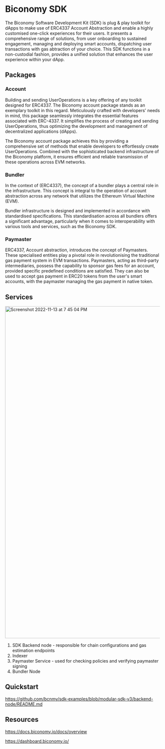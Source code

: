 # Biconomy SDK
The Biconomy Software Development Kit (SDK) is plug &amp; play toolkit for dApps to make use of ERC4337 Account Abstraction and enable a highly customised one-click experiences for their users. It presents a comprehensive range of solutions, from user onboarding to sustained engagement, managing and deploying smart accounts, dispatching user transactions with gas abtraction of your choice. This SDK functions in a non-custodial fashion, provides a unified solution that enhances the user experience within your dApp.


## Packages 
### Account

Building and sending UserOperations is a key offering of any toolkit designed for ERC4337. The Biconomy account package stands as an exemplary toolkit in this regard. Meticulously crafted with developers' needs in mind, this package seamlessly integrates the essential features associated with ERC-4337. It simplifies the process of creating and sending UserOperations, thus optimizing the development and management of decentralized applications (dApps).

The Biconomy account package achieves this by providing a comprehensive set of methods that enable developers to effortlessly create UserOperations. Combined with the sophisticated backend infrastructure of the Biconomy platform, it ensures efficient and reliable transmission of these operations across EVM networks.

### Bundler

In the context of  (ERC4337), the concept of a bundler plays a central role in the infrastructure. This concept is integral to the operation of account abstraction across any network that utilizes the Ethereum Virtual Machine (EVM). 

Bundler infrastructure is designed and implemented in accordance with standardised specifications. This standardisation across all bundlers offers a significant advantage, particularly when it comes to interoperability with various tools and services, such as the Biconomy SDK.


### Paymaster

ERC4337, Account abstraction, introduces the concept of Paymasters. These specialised entities play a pivotal role in revolutionising the traditional gas payment system in EVM transactions. Paymasters, acting as third-party intermediaries, possess the capability to sponsor gas fees for an account, provided specific predefined conditions are satisfied. They can also be used to accept gas payment in ERC20 tokens from the user's smart accounts, with the paymaster managing the gas payment in native token.



## Services

<img width="1076" alt="Screenshot 2022-11-13 at 7 45 04 PM" src="https://user-images.githubusercontent.com/90545960/201531668-b616d0b7-d94a-4ee5-9e4a-709836f8dfc0.png">

1. SDK Backend node - responsible for chain configurations and gas estimation endpoints
2. Indexer 
3. Paymaster Service - used for checking policies and verifying paymaster signing
4. Bundler Node



## Quickstart


https://github.com/bcnmy/sdk-examples/blob/modular-sdk-v3/backend-node/README.md 


## Resources

https://docs.biconomy.io/docs/overview 

https://dashboard.biconomy.io/ 




